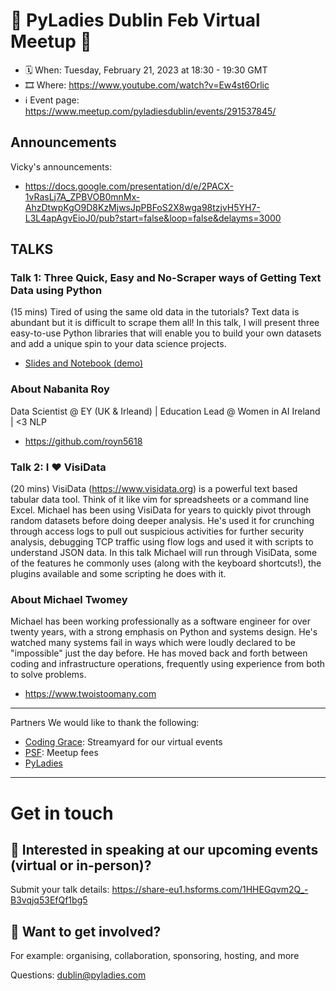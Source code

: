 # 💖 PyLadies Dublin Feb Virtual Meetup 💖
* 🗓 When: Tuesday, February 21, 2023 at 18:30 - 19:30 GMT
* 🎞 Where: https://www.youtube.com/watch?v=Ew4st6Orlic
* ℹ️ Event page: https://www.meetup.com/pyladiesdublin/events/291537845/

## Announcements
Vicky's announcements:
* https://docs.google.com/presentation/d/e/2PACX-1vRasLj7A_ZPBVOB0mnMx-AhzDtwpKgO9D8KzMjwsJpPBFoS2X8wga98tzjvH5YH7-L3L4apAgvEioJ0/pub?start=false&loop=false&delayms=3000

## TALKS
### Talk 1: Three Quick, Easy and No-Scraper ways of Getting Text Data using Python
(15 mins) Tired of using the same old data in the tutorials? Text data is abundant but it is difficult to scrape them all! In this talk, I will present three easy-to-use Python libraries that will enable you to build your own datasets and add a unique spin to your data science projects.

* [Slides and Notebook (demo)](https://github.com/royn5618/Talks_Resources/tree/main/PyLadies/TextDataScrape_ThreeQuickWays)

### About Nabanita Roy
Data Scientist @ EY (UK & Irleand) | Education Lead @ Women in AI Ireland | <3 NLP

* https://github.com/royn5618

### Talk 2: I ❤️ VisiData
(20 mins) VisiData (https://www.visidata.org) is a powerful text based tabular data tool. Think of it like vim for spreadsheets or a command line Excel.
Michael has been using VisiData for years to quickly pivot through random datasets before doing deeper analysis. He's used it for crunching through access logs to pull out suspicious activities for further security analysis, debugging TCP traffic using flow logs and used it with scripts to understand JSON data.
In this talk Michael will run through VisiData, some of the features he commonly uses (along with the keyboard shortcuts!), the plugins available and some scripting he does with it.

### About Michael Twomey
Michael has been working professionally as a software engineer for over twenty years, with a strong emphasis on Python and systems design.
He's watched many systems fail in ways which were loudly declared to be "impossible" just the day before.
He has moved back and forth between coding and infrastructure operations, frequently using experience from both to solve problems.

* https://www.twoistoomany.com

---

 Partners
We would like to thank the following:

- [Coding Grace](https://codinggrace.com/): Streamyard for our virtual events
- [PSF](https://www.python.org/psf-landing/): Meetup fees
- [PyLadies](https://pyladies.com/)

---

# Get in touch
## 🎤 Interested in speaking at our upcoming events (virtual or in-person)?
Submit your talk details: https://share-eu1.hsforms.com/1HHEGqvm2Q_-B3vqjq53EfQf1bg5


## 💖 Want to get involved?
For example: organising, collaboration, sponsoring, hosting, and more

Questions: dublin@pyladies.com
